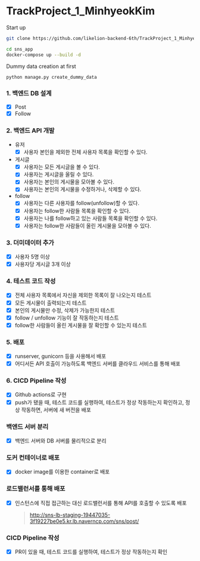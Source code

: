 # TrackProject_1_MinhyeokKim

Start up

```bash
git clone https://github.com/likelion-backend-6th/TrackProject_1_MinhyeokKim.git sns_app
```

```bash
cd sns_app
docker-compose up --build -d
```

Dummy data creation at first
```bash
python manage.py create_dummy_data
```


### 1. 백엔드 DB 설계

- [x] Post
- [x] Follow

### 2. 백엔드 API 개발

- 유저
  - [x] 사용자 본인을 제외한 전체 사용자 목록을 확인할 수 있다.
- 게시글
  - [x] 사용자는 모든 게시글을 볼 수 있다.
  - [x] 사용자는 게시글을 올릴 수 있다.
  - [x] 사용자는 본인의 게시물을 모아볼 수 있다.
  - [x] 사용자는 본인의 게시물을 수정하거나, 삭제할 수 있다.
- follow
  - [x] 사용자는 다른 사용자를 follow(unfollow)할 수 있다.
  - [x] 사용자는 follow한 사람들 목록을 확인할 수 있다.
  - [x] 사용자는 나를 follow하고 있는 사람들 목록을 확인할 수 있다.
  - [x] 사용자는 follow한 사람들이 올린 게시물을 모아볼 수 있다.

### 3. 더미데이터 추가

- [x] 사용자 5명 이상
- [x] 사용자당 게시글 3개 이상

### 4. 테스트 코드 작성

- [x] 전체 사용자 목록에서 자신을 제외한 목록이 잘 나오는지 테스트
- [x] 모든 게시물이 출력되는지 테스트
- [x] 본인의 게시물만 수정, 삭제가 가능한지 테스트
- [x] follow / unfollow 기능이 잘 작동하는지 테스트
- [x] follow한 사람들이 올린 게시물을 잘 확인할 수 있는지 테스트

### 5. 배포

- [x] runserver, gunicorn 등을 사용해서 배포
- [x] 어디서든 API 호출이 가능하도록 백엔드 서버를 클라우드 서비스를 통해 배포

### 6. CICD Pipeline 작성

- [x] Github actions로 구현
- [x] push가 됐을 때, 테스트 코드를 실행하여, 테스트가 정상 작동하는지 확인하고, 정상 작동하면, 서버에 새 버전을 배포

### 백엔드 서버 분리

- [x] 백엔드 서버와 DB 서버를 물리적으로 분리

### 도커 컨테이너로 배포

- [x] docker image를 이용한 container로 배포

### 로드밸런서를 통해 배포

- [x] 인스턴스에 직접 접근하는 대신 로드밸런서를 통해 API를 호출할 수 있도록 배포
  > http://sns-lb-staging-19447035-3f19227be0e5.kr.lb.naverncp.com/sns/post/

### CICD Pipeline 작성

- [x] PR이 있을 때, 테스트 코드를 실행하여, 테스트가 정상 작동하는지 확인
